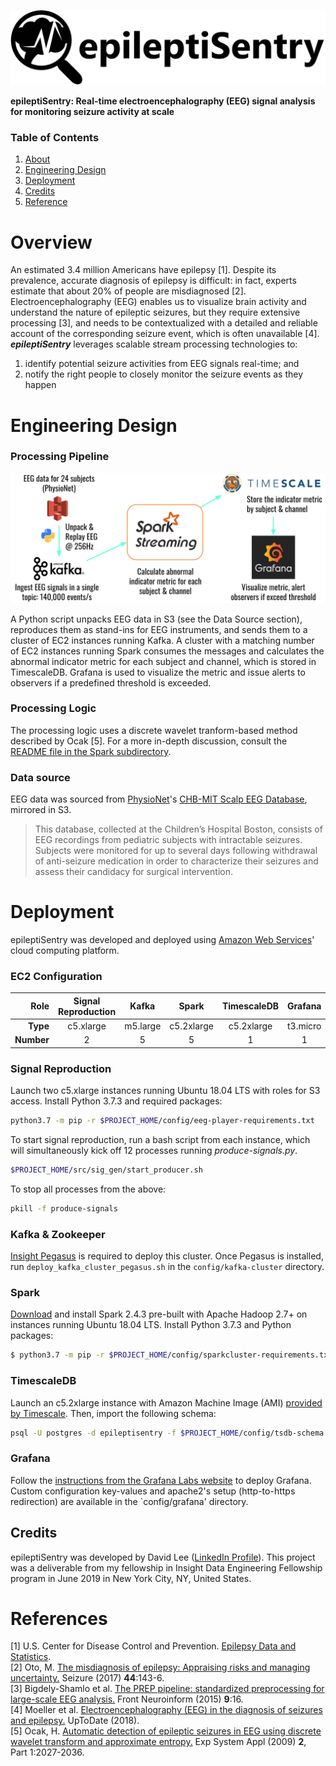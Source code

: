 ![epileptiSentry Logo](./docs/epileptiSentry-hero-image.jpg)

**epileptiSentry: Real-time electroencephalography (EEG) signal analysis for monitoring seizure activity at scale**

### Table of Contents
1. [About](#about)
2. [Engineering Design](#engineering-design)
3. [Deployment](#deployment)
4. [Credits](#credits)
5. [Reference](#references)

# Overview
An estimated 3.4 million Americans have epilepsy [1]. Despite its prevalence, accurate diagnosis of epilepsy is difficult: in fact, experts estimate that about 20% of people are misdiagnosed [2]. Electroencephalography (EEG) enables us to visualize brain activity and understand the nature of epileptic seizures, but they require extensive processing [3], and needs to be contextualized with a detailed and reliable account of the corresponding seizure event, which is often unavailable [4]. **_epileptiSentry_** leverages scalable stream processing technologies to:

1. identify potential seizure activities from EEG signals real-time; and 
2. notify the right people to closely monitor the seizure events as they happen


# Engineering Design

### Processing Pipeline
![Pipeline diagram](./docs/pipeline.png)

A Python script unpacks EEG data in S3 (see the Data Source section), reproduces them as stand-ins for EEG instruments, and sends them to a cluster of EC2 instances running Kafka. A cluster with a matching number of EC2 instances running Spark consumes the messages and calculates the abnormal indicator metric for each subject and channel, which is stored in TimescaleDB. Grafana is used to visualize the metric and issue alerts to observers if a predefined threshold is exceeded.


### Processing Logic
The processing logic uses a discrete wavelet tranform-based method described by Ocak [5]. For a more in-depth discussion, consult the [README file in the Spark subdirectory](./src/spark/README.md).


### Data source
EEG data was sourced from [PhysioNet](https://physionet.org/pn6/chbmit/)'s [CHB-MIT Scalp EEG Database](https://physionet.org/pn6/chbmit/), mirrored in S3.
>This database, collected at the Children’s Hospital Boston, consists of EEG recordings from pediatric subjects with intractable seizures. Subjects were monitored for up to several days following withdrawal of anti-seizure medication in order to characterize their seizures and assess their candidacy for surgical intervention.


# Deployment

epileptiSentry was developed and deployed using [Amazon Web Services](https://aws.amazon.com/)' cloud computing platform.
 
### EC2 Configuration
Role | Signal Reproduction | Kafka | Spark | TimescaleDB | Grafana
---: | :---: | :---:| :---:| :---:| :---:
**Type** |  c5.xlarge | m5.large | c5.2xlarge | c5.2xlarge | t3.micro
**Number** | 2 | 5 | 5 | 1 | 1


### Signal Reproduction
Launch two c5.xlarge instances running Ubuntu 18.04 LTS with roles for S3 access. Install Python 3.7.3 and required packages:
```bash
python3.7 -m pip -r $PROJECT_HOME/config/eeg-player-requirements.txt
```
To start signal reproduction, run a bash script from each instance, which will simultaneously kick off 12 processes running *produce-signals.py*.
```bash
$PROJECT_HOME/src/sig_gen/start_producer.sh  
```
To stop all processes from the above:
```bash
pkill -f produce-signals
```


### Kafka & Zookeeper
[Insight Pegasus](https://github.com/InsightDataScience/pegasus) is required to deploy this cluster. Once Pegasus is installed, run `deploy_kafka_cluster_pegasus.sh` in the `config/kafka-cluster` directory.


### Spark
[Download](https://spark.apache.org/downloads.html) and install Spark 2.4.3 pre-built with Apache Hadoop 2.7+ on instances running Ubuntu 18.04 LTS. Install Python 3.7.3 and Python packages:
```bash
$ python3.7 -m pip -r $PROJECT_HOME/config/sparkcluster-requirements.txt
```


### TimescaleDB
Launch an c5.2xlarge instance with Amazon Machine Image (AMI) [provided by Timescale](https://docs.timescale.com/v1.3/getting-started/installation/ami/installation-ubuntu-ami). Then, import the following schema:
```bash
psql -U postgres -d epileptisentry -f $PROJECT_HOME/config/tsdb-schema.sql
```


### Grafana
Follow the [instructions from the Grafana Labs website](https://grafana.com/docs/installation/debian/) to deploy Grafana. Custom configuration key-values and apache2's setup (http-to-https redirection) are available in the `config/grafana' directory.


## Credits
epileptiSentry was developed by David Lee ([LinkedIn Profile](https://www.linkedin.com/in/wdlee/)). This project was a deliverable from my fellowship in Insight Data Engineering Fellowship program in June 2019 in New York City, NY, United States.


# References
[1] U.S. Center for Disease Control and Prevention. [Epilepsy Data and Statistics](https://www.cdc.gov/epilepsy/data/index.html).  
[2] Oto, M. [The misdiagnosis of epilepsy: Appraising risks and managing uncertainty.](https://www.seizure-journal.com/article/S1059-1311(16)30297-7/fulltext) Seizure (2017) **44**:143-6.  
[3] Bigdely-Shamlo et al. [The PREP pipeline: standardized preprocessing for large-scale EEG analysis.](https://www.frontiersin.org/articles/10.3389/fninf.2015.00016/full) Front Neuroinform (2015) **9**:16.  
[4] Moeller et al. [Electroencephalography (EEG) in the diagnosis of seizures and epilepsy.](https://www.uptodate.com/contents/electroencephalography-eeg-in-the-diagnosis-of-seizures-and-epilepsy) UpToDate (2018).  
[5] Ocak, H. [Automatic detection of epileptic seizures in EEG using discrete wavelet transform and approximate entropy.](http://www.sciencedirect.com/science/article/pii/S0957417407006203) Exp System Appl (2009) **2**, Part 1:2027-2036. 